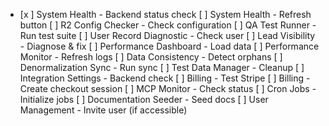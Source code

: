 - [x ] System Health - Backend status check
  [ ] System Health - Refresh button
  [ ] R2 Config Checker - Check configuration
  [ ] QA Test Runner - Run test suite
  [ ] User Record Diagnostic - Check user
  [ ] Lead Visibility - Diagnose & fix
  [ ] Performance Dashboard - Load data
  [ ] Performance Monitor - Refresh logs
  [ ] Data Consistency - Detect orphans
  [ ] Denormalization Sync - Run sync
  [ ] Test Data Manager - Cleanup
  [ ] Integration Settings - Backend check
  [ ] Billing - Test Stripe
  [ ] Billing - Create checkout session
  [ ] MCP Monitor - Check status
  [ ] Cron Jobs - Initialize jobs
  [ ] Documentation Seeder - Seed docs
  [ ] User Management - Invite user (if accessible)